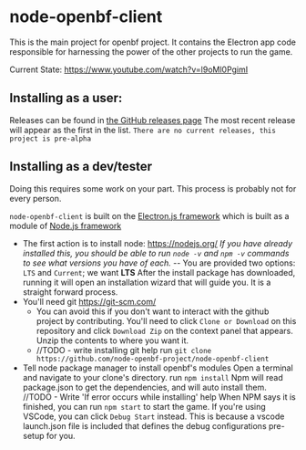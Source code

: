 # node-openbf-client
This is the main project for openbf project.
It contains the Electron app code responsible for harnessing
the power of the other projects to run the game.

Current State:
https://www.youtube.com/watch?v=l9oMl0PgimI

## Installing as a user:
Releases can be found in [the GitHub releases page](https://github.com/node-openbf-project/node-openbf-client/releases)
The most recent release will appear as the first in the list.
`There are no current releases, this project is pre-alpha`

## Installing as a dev/tester
Doing this requires some work on your part.
This process is probably not for every person.

`node-openbf-client` is built on the [Electron.js framework](https://electronjs.org/)
which is built as a module of [Node.js framework](https://nodejs.org/en/)

- The first action is to install node: https://nodejs.org/
*If you have already installed this, you should
be able to run `node -v` and `npm -v` commands
to see what versions you have of each.*
--
You are provided two options: `LTS` and `Current`;
we want **LTS**
After the install package has downloaded, running it will open an installation wizard that will guide you. It is a straight forward process.
- You'll need git https://git-scm.com/
  - You can avoid this if you don't want to interact with the github project by contributing. You'll need to click `Clone or Download` on this repository and click `Download Zip` on the context panel that appears.
Unzip the contents to where you want it.
  - //TODO - write installing git help
    run `git clone https://github.com/node-openbf-project/node-openbf-client`
- Tell node package manager to install openbf's modules
Open a terminal and navigate to your clone's directory.
run `npm install`
Npm will read package.json to get the dependencies,
and will auto install them.
//TODO - Write 'If error occurs while installing' help
When NPM says it is finished, you can run
`npm start` to start the game.
If you're using VSCode, you can click `Debug Start` instead.
This is because a vscode launch.json file is included that defines
the debug configurations pre-setup for you.
